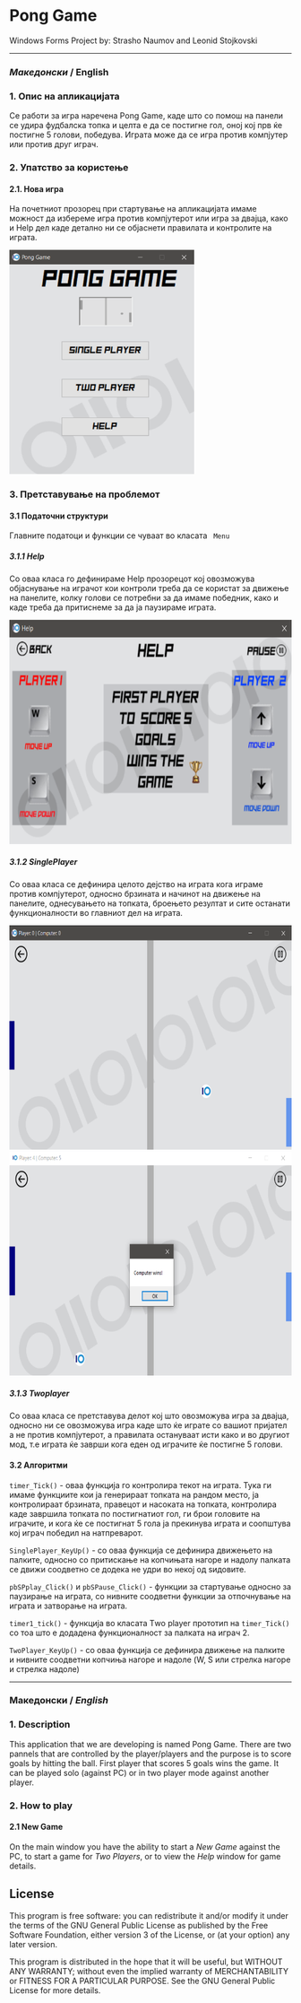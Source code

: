 # Pong Game


Windows Forms Project by: Strasho Naumov and Leonid Stojkovski

---

### *Македонски* / English
### 1. Опис на апликацијата

 Се работи за игра наречена Pong Game, каде што со помош на панели се удира фудбалска топка и целта е да се постигне гол, оној кој прв ќе постигне 5 голови, победува.
 Играта може да се игра против компјутер или против друг играч.

### 2. Упатство за користење

#### 2.1. Нова игра

На почетниот прозорец при стартување на апликацијата имаме можност да избереме игра против компјутерот или игра за двајца, како и Help дел каде детално ни се објаснети правилата и контролите на играта.

<img src="PongGame/Images/menu.png" alt="Main menu of the game" height="400">

### 3. Претставување на проблемот

#### 3.1 Податочни структури

Главните податоци и функции се чуваат во класата <code> Menu </code>

##### 3.1.1 Help

Со оваа класа го дефинираме Help прозорецот кој овозможува објаснување на играчот кои контроли треба да се користат за движење на панелите, колку голови се потребни за да имаме победник, како и каде треба да притиснеме за да ја паузираме играта.

<img src="PongGame/Images/help.png" alt="Help screen" height="400">

##### 3.1.2 SinglePlayer

Со оваа класа се дефинира целото дејство на играта кога играме против компјутерот, односно брзината и начинот на движење на панелите, однесувањето на топката, броењето резултат и сите останати функционалности во главниот дел на играта. 

<img src="PongGame/Images/gameplay.png" alt="Single player" height="400">

<img src="PongGame/Images/gameOver.png" alt="Game over screen" height="400">

##### 3.1.3 Twoplayer

Со оваа класа се претставува делот кој што овозможува игра за двајца, односно ни се овозможува игра каде што ќе играте со вашиот пријател а не против компјутерот, а правилата остануваат исти како и во другиот мод, т.е играта ќе заврши кога еден од играчите ќе постигне 5 голови. 

#### 3.2 Алгоритми

<code>timer_Tick()</code> - оваа функција го контролира текот на играта. Тука ги имаме функциите кои ја генерираат топката на рандом место, ја контролираат брзината, правецот и насоката на топката, контролира каде завршила топката по постигнатиот гол, ги брои головите на играчите, и кога ќе се постигнат 5 гола ја прекинува играта и соопштува кој играч победил на натпреварот.

<code>SinglePlayer_KeyUp()</code> - со оваа функција се дефинира движењето на палките, односно со притискање на копчињата нагоре и надолу палката се движи соодветно се додека не удри во некој од ѕидовите.

<code>pbSPplay_Click()</code> и <code>pbSPause_Click()</code> - функции за стартување односно за паузирање на играта, со нивните соодветни функции за отпочнување на играта и затворање на играта.

<code>timer1_tick()</code> - функција во класата Тwo player прототип на <code>timer_Tick()</code> со тоа што е додадена функционалност за палката на играч 2.

<code>TwoPlayer_KeyUp()</code> - со оваа функција се дефинира движење на палките и нивните соодветни копчиња нагоре и надоле (W, S или стрелка нагоре и стрелка надоле)

---

 ### Македонски / *English*
 ### 1. Description 
 This application that we are developing is named Pong Game. There are two pannels that are controlled by the player/players and the purpose is to score goals by hitting the ball. First player that scores 5 goals wins the game. It can be played solo (against PC) or in two player mode against another player.

 
### 2. How to play 
#### 2.1 New Game 
 
On the main window you have the ability to start a *New Game* against the PC, to start a game for *Two Players*, or to view the *Help* window for game details.

## License 

This program is free software: you can redistribute it and/or modify it under the terms of the GNU General Public License as published by the Free Software Foundation, either version 3 of the License, or (at your option) any later version.

This program is distributed in the hope that it will be useful, but WITHOUT ANY WARRANTY; without even the implied warranty of MERCHANTABILITY or FITNESS FOR A PARTICULAR PURPOSE. See the GNU General Public License for more details.
